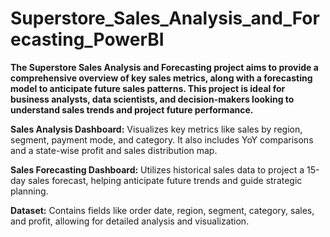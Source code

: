 # Superstore_Sales_Analysis_and_Forecasting_PowerBI
**The Superstore Sales Analysis and Forecasting project aims to provide a comprehensive overview of key sales metrics, along with a forecasting model to anticipate future sales patterns. This project is ideal for business analysts, data scientists, and decision-makers looking to understand sales trends and project future performance.**

**Sales Analysis Dashboard:** Visualizes key metrics like sales by region, segment, payment mode, and category. It also includes YoY comparisons and a state-wise profit and sales distribution map.

**Sales Forecasting Dashboard:** Utilizes historical sales data to project a 15-day sales forecast, helping anticipate future trends and guide strategic planning.

**Dataset:** Contains fields like order date, region, segment, category, sales, and profit, allowing for detailed analysis and visualization.
